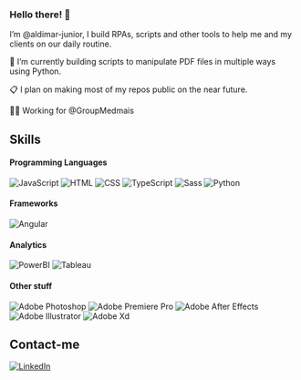 ### Hello there! 👋

I’m @aldimar-junior, I build RPAs, scripts and other tools to help me and my clients on our daily routine.

🔭 I’m currently building scripts to manipulate PDF files in multiple ways using Python.

📋 I plan on making most of my repos public on the near future.

👨‍💻 Working for @GroupMedmais

## Skills
#### Programming Languages
![JavaScript](https://img.shields.io/badge/JavaScript--1?logo=javascript&style=social&logoColor=F7DF1E)
![HTML](https://img.shields.io/badge/HTML--1?logo=html5&style=social&logoColor=E34F26)
![CSS](https://img.shields.io/badge/CSS--1?logo=css3&style=social&logoColor=1572B6)
![TypeScript](https://img.shields.io/badge/TypeScript--1?logo=typescript&style=social&logoColor=3178C6)
![Sass](https://img.shields.io/badge/Sass--1?logo=sass&style=social&logoColor=CC6699)
![Python](https://img.shields.io/badge/Python--1?logo=python&style=social&logoColor=3776AB)

#### Frameworks
![Angular](https://img.shields.io/badge/Angular--1?logo=angular&style=social&logoColor=0F0F11)

#### Analytics
![PowerBI](https://img.shields.io/badge/PowerBI--1?logo=simpleanalytics&style=social&logoColor=f5ba06)
![Tableau](https://img.shields.io/badge/Tableau--1?logo=tableau&style=social&logoColor=E97627)

#### Other stuff
![Adobe Photoshop](https://img.shields.io/badge/Adobe%20Ps--1?logo=adobephotoshop&style=social&logoColor=31A8FF)
![Adobe Premiere Pro](https://img.shields.io/badge/Adobe%20Pr--1?logo=adobepremierepro&style=social&logoColor=9999FF)
![Adobe After Effects](https://img.shields.io/badge/Adobe%20Ae--1?logo=adobeaftereffects&style=social&logoColor=9999FF)
![Adobe Illustrator](https://img.shields.io/badge/Adobe%20Ai--1?logo=adobeillustrator&style=social&logoColor=FF9A00)
![Adobe Xd](https://img.shields.io/badge/Adobe%20Xd--1?logo=adobexd&style=social&logoColor=FF61F6)

## Contact-me
[![LinkedIn](https://img.shields.io/badge/Follow%20Me--1?logo=linkedin&style=social)](https://www.linkedin.com/in/aldimar-junior)
<!---
aldimar-junior/aldimar-junior is a ✨ special ✨ repository because its `README.md` (this file) appears on your GitHub profile.
You can click the Preview link to take a look at your changes.
--->
